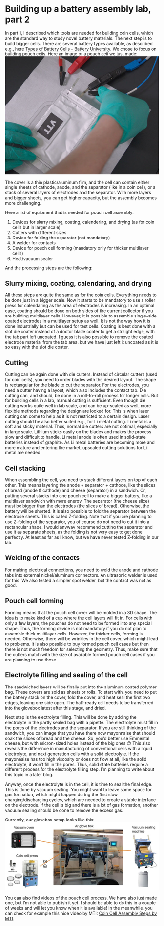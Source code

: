 # Building up a battery assembly lab, part 2

In part 1, I described which tools are needed for building coin cells, which are the standard way to study novel battery materials. The next step is to build bigger cells. There are several battery types available, as described e.g., here [Types of Battery Cells – Battery University](https://batteryuniversity.com/article/bu-301a-types-of-battery-cells). We chose to focus on building pouch cells. Here an image of a pouch cell we just made:
![pouchcell](images/VTT_pouchcell_small.jpg)

The cover is a thin plastic/aluminum film, and the cell can contain either single sheets of cathode, anode, and the separator (like in a coin cell), or a stack of several layers of electrodes and the separator. With more layers and bigger sheets, you can get higher capacity, but the assembly becomes more challenging.

Here a list of equipment that is needed for pouch cell assembly:
1.	Devices for slurry mixing, coating, calendering, and drying (as for coin cells but in larger scale)
2.	Cutters with different sizes
3.	Device for folding the separator (not mandatory)
4.	A welder for contacts
5.	Device for pouch cell forming (mandatory only for thicker multilayer cells)
6.	Heat/vacuum sealer

And the processing steps are the following:

## Slurry mixing, coating, calendaring, and drying
All these steps are quite the same as for the coin cells. Everything needs to be done just in a bigger scale. Now it starts to be mandatory to use a roller press for calendaring as the area of electrodes is increasing. In an optimal case, coating should be done on both sides of the current collector if you are building multilayer cells.
However, it is possible to assemble single-side coated electrodes in a multilayer setup as well. It is not the way how it is done industrially but can be used for test cells. Coating is best done with a slot die coater instead of a doctor blade coater to get a straight edge, with the tab part left uncoated. I guess it is also possible to remove the coated electrode material from the tab area, but we have just left it uncoated as it is so easy with the slot die coater.

## Cutting
Cutting can be again done with die cutters. Instead of circular cutters (used for coin cells), you need to order blades with the desired layout. The shape is rectangular for the blade to cut the separator. For the electrodes, you need a cutter having a layout, which also includes the contact tab. Die cutting can, and should, be done in a roll-to-roll process for longer rolls. But for building cells in a lab, manual cutting is sufficient.
Even though die cutting works quite well in lab scale, and can be up-scaled as well, more flexible methods regarding the design are looked for. This is when laser cutting can come to help as it is not restricted to a certain design. Laser cutting should be also better suited e.g., for Li metal cutting. Li metal is a soft and sticky material. Thus, normal die cutters are not optimal, especially in large scale. Lithium sticks easily on the blades and makes the process slow and difficult to handle. Li metal anode is often used in solid-state batteries instead of graphite. As Li metal batteries are becoming more and more mature and entering the market, upscaled cutting solutions for Li metal are needed.

## Cell stacking
When assembling the cell, you need to stack different layers on top of each other. This means layering the anode + separator + cathode, like the slices of bread (anode & cathode) and cheese (separator) in a sandwich. Or, putting several stacks into one pouch cell to make a bigger battery, like a multilayer sandwich with more energy. The separator (the cheese slice) must be bigger than the electrodes (the slices of bread). Otherwise, the battery will be shorted.
It is also possible to fold the separator between the electrode sheets. This is called Z-folding. Note that if you are planning to use Z-folding of the separator, you of course do not need to cut it into a rectangular shape. I would anyway recommend cutting the separator and use it as separate sheets, as the folding is not very easy to get done perfectly. At least as far as I know, but we have never tested Z-folding in our lab.

## Welding of the contacts
For making electrical connections, you need to weld the anode and cathode tabs into external nickel/aluminum connectors. An ultrasonic welder is used for this. We also tested a simpler spot welder, but the contact was not as good.

## Pouch cell forming
Forming means that the pouch cell cover will be molded in a 3D shape. The idea is to make kind of a cup where the cell layers will fit in. For cells with only a few layers, the pouches do not need to be formed into any special shape. Thus, the forming device is not mandatory if you do not plan to assemble thick multilayer cells. However, for thicker cells, forming is needed. Otherwise, there will be wrinkles in the cell cover, which might lead to problems. It is also possible to buy formed pouch cell cases but then there is not much freedom for selecting the geometry. Thus, make sure that the cutters match with the size of available formed pouch cell cases if you are planning to use those.

## Electrolyte filling and sealing of the cell
The sandwiched layers will be finally put into the aluminum coated polymer bag. These covers are sold as sheets or rolls. To start with, you need to put the battery stack on the cover, fold the cover, and heat seal the first two edges, leaving one side open. The half-ready cell needs to be transferred into the glovebox latest after this stage, and dried.

Next step is the electrolyte filling. This will be done by adding the electrolyte in the partly sealed bag with a pipette. The electrolyte must fill in the pores of the electrodes and the separator. If you are still thinking of the sandwich, you can image that you have there now mayonnaise that should soak the slices of bread and the cheese. So, you’d better use Emmental cheese, but with micron-sized holes instead of the big ones 😉 This also reveals the difference in manufacturing of conventional cells with a liquid electrolyte, and next generation cells with a solid electrolyte. If the mayonnaise has too high viscosity or does not flow at all, like the solid electrolyte, it won’t fill in the pores. Thus, solid state batteries require a different process for the electrolyte filling step. I’m planning to write about this topic in a later blog.

Anyway, once the electrolyte is in the cell, it is time to seal the final edge. This is done by vacuum sealing. You might want to leave some space for gas formation, which might happen during the first slow charging/discharging cycles, which are needed to create a stable interface on the electrode. If the cell is big and there is a lot of gas formation, another vacuum sealing should be done to remove the excess gas.

Currently, our glovebox setup looks like this:
![glovebox](images/VTT_glovebox.JPG)

You can also find videos of the pouch cell process. We have also just made one, but I’m not able to publish it yet. I should be able to do this in a couple of weeks and will let you know when it is available! In the meanwhile, you can check for example this nice video by MTI: [Coin Cell Assembly Steps by MTI]( https://www.youtube.com/watch?v=RU7Ff6477AA).
